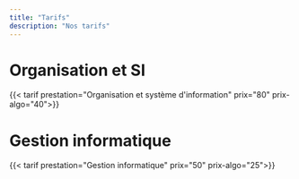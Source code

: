 ```yaml
---
title: "Tarifs"
description: "Nos tarifs"
---
```


# Organisation et SI
{{< tarif prestation="Organisation et système d'information" prix="80" prix-algo="40">}}

# Gestion informatique
{{< tarif prestation="Gestion informatique" prix="50" prix-algo="25">}}
